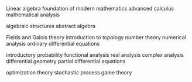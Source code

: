 Linear algebra 
foundation of modern mathematics
advanced calculus
mathematical analysis

algebraic structures
abstract algebra

Fields and Galois theory
introduction to topology
number theory
numerical analysis
ordinary differential equations

introductory probability
functional analysis
real analysis
complex analysis
differential geometry
partial differential equations

optimization theory
stochastic process
game theory





















